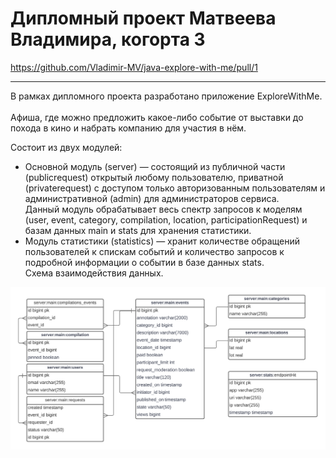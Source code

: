 
# Дипломный проект Матвеева Владимира, когорта 3<br>
https://github.com/Vladimir-MV/java-explore-with-me/pull/1


---
В рамках дипломного проекта разработано приложение ExploreWithMe.<br>
<br>
Афиша, где можно предложить какое-либо событие от выставки до похода в кино и набрать компанию для участия в нём.<br>

Состоит из двух модулей:<br>
- Основной модуль (server) — состоящий из публичной части (publicrequest) открытый любому пользователю,
приватной (privaterequest) с доступом только авторизованным пользователям и 
административной (admin) для администраторов сервиса.<br>
Данный модуль обрабатывает весь спектр запросов к моделям (user, event, category,
compilation, location, participationRequest) и базам данных main и stats для хранения статистики. 
- Модуль статистики (statistics) — хранит количестве обращений пользователей к спискам событий 
и количество запросов к подробной информации о событии в базе данных stats.<br>
Схема взаимодействия данных.<br>

![schema](schema.png)

